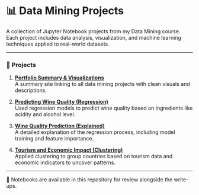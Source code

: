 # 📊 Data Mining Projects

A collection of Jupyter Notebook projects from my Data Mining course. Each project includes data analysis, visualization, and machine learning techniques applied to real-world datasets.

---

### 📝 Projects

1. **[Portfolio Summary & Visualizations](https://sites.google.com/charlotte.edu/maesportfolio/home)**  
   A summary site linking to all data mining projects with clean visuals and descriptions.

2. **[Predicting Wine Quality (Regression)](https://sites.google.com/charlotte.edu/predictingwinequality/home)**  
   Used regression models to predict wine quality based on ingredients like acidity and alcohol level.

3. **[Wine Quality Prediction (Explained)](https://sites.google.com/charlotte.edu/wine-quality-prediction/home)**  
   A detailed explanation of the regression process, including model training and feature importance.

4. **[Tourism and Economic Impact (Clustering)](https://sites.google.com/charlotte.edu/tourism-and-economic-impact/home)**  
   Applied clustering to group countries based on tourism data and economic indicators to uncover patterns.

---

📁 Notebooks are available in this repository for review alongside the write-ups.
